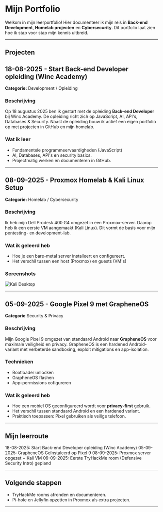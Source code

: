 # Mijn Portfolio
Welkom in mijn leerportfolio!
Hier documenteer ik mijn reis in **Back-end Development**, **Homelab projecten** en **Cybersecurity**.
Dit portfolio laat zien hoe ik stap voor stap mijn kennis uitbreid.

---

## Projecten

## 18-08-2025 - Start Back-end Developer opleiding (Winc Academy)
**Categorie:** Development / Opleiding

### Beschrijving
Op 18 augustus 2025 ben ik gestart met de opleiding **Back-end Developer** bij Winc Academy.
De opleiding richt zich op JavaScript, AI, API's, Databases & Security.
Naast de opleiding bouw ik actief een eigen portfolio op met projecten in GitHub en mijn homelab.

### Wat ik leer
- Fundamentele programmeervaardigheden (JavaScript)
- AI, Databases, API's en security basics.
- Projectmatig werken en documenteren in GitHub.

---

## 08-09-2025 - Proxmox Homelab & Kali Linux Setup
**Categorie:** Homelab / Cybersecurity

### Beschrijving
Ik heb mijn Dell Prodesk 400 G4 omgezet in een Proxmox-server.
Daarop heb ik een eerste VM aangemaakt (Kali Linux).
Dit vormt de basis voor mijn pentesting- en development-lab.

### Wat ik geleerd heb
- Hoe je een bare-metal server installeert en configureert.
- Het verschil tussen een host (Proxmox) en guests (VM's)

### Screenshots
![Kali Desktop](Screenshots/Kali-Desktop.png)
  
---

## 05-09-2025 - Google Pixel 9 met GrapheneOS
**Categorie** Security & Privacy

### Beschrijving
Mijn Google Pixel 9 omgezet van standaard Android naar **GrapheneOS** voor maximale veiligheid en privacy.
GrapheneOS is een hardened Android-variant met verbeterde sandboxing, exploit mitigations en app-isolation.

### Technieken
- Bootloader unlocken
- GrapheneOS flashen
- App-permissions cofigureren

### Wat ik geleerd heb
- Hoe een mobiel OS geconfigureerd wordt voor **privacy-first** gebruik.
- Het verschil tussen standaard Android en een hardened variant.
- Praktisch toepassen: Pixel gebruiken als veilige telefoon.

---

## Mijn leerroute
18-08-2025: Start Back-end Developer opleiding (Winc Academy)
05-09-2025: GrapheneOS Geïnstaleerd op Pixel 9
08-09-2025: Proxmox server opgezet + Kali VM
09-09-2025: Eerste TryHackMe room (Defensive Security Intro) gepland

---

## Volgende stappen
- TryHackMe rooms afronden en documenteren.
- Pi-hole en Jellyfin opzetten in Proxmox als extra projecten.

---
